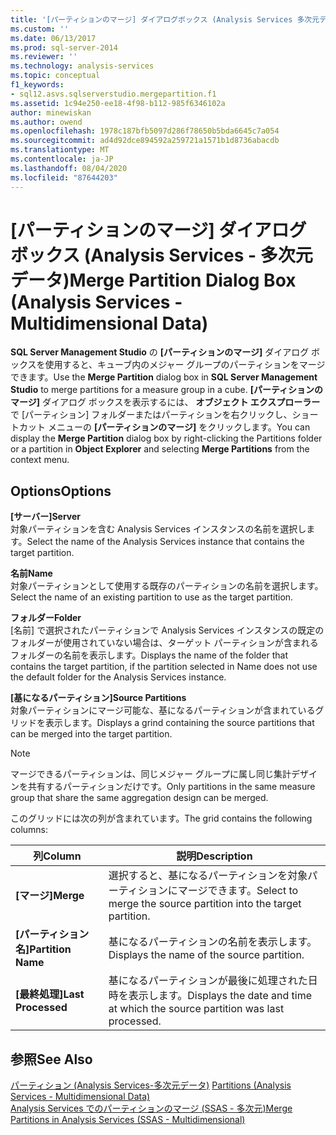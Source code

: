 ```yaml
---
title: '[パーティションのマージ] ダイアログボックス (Analysis Services 多次元データ) |Microsoft Docs'
ms.custom: ''
ms.date: 06/13/2017
ms.prod: sql-server-2014
ms.reviewer: ''
ms.technology: analysis-services
ms.topic: conceptual
f1_keywords:
- sql12.asvs.sqlserverstudio.mergepartition.f1
ms.assetid: 1c94e250-ee18-4f98-b112-985f6346102a
author: minewiskan
ms.author: owend
ms.openlocfilehash: 1978c187bfb5097d286f78650b5bda6645c7a054
ms.sourcegitcommit: ad4d92dce894592a259721a1571b1d8736abacdb
ms.translationtype: MT
ms.contentlocale: ja-JP
ms.lasthandoff: 08/04/2020
ms.locfileid: "87644203"
---
```

# <a name="merge-partition-dialog-box-analysis-services---multidimensional-data"></a><span data-ttu-id="592b9-102">[パーティションのマージ] ダイアログ ボックス (Analysis Services - 多次元データ)</span><span class="sxs-lookup"><span data-stu-id="592b9-102">Merge Partition Dialog Box (Analysis Services - Multidimensional Data)</span></span>
  <span data-ttu-id="592b9-103">**SQL Server Management Studio** の **[パーティションのマージ]** ダイアログ ボックスを使用すると、キューブ内のメジャー グループのパーティションをマージできます。</span><span class="sxs-lookup"><span data-stu-id="592b9-103">Use the **Merge Partition** dialog box in **SQL Server Management Studio** to merge partitions for a measure group in a cube.</span></span> <span data-ttu-id="592b9-104">**[パーティションのマージ]** ダイアログ ボックスを表示するには、 **オブジェクト エクスプローラー** で [パーティション] フォルダーまたはパーティションを右クリックし、ショートカット メニューの **[パーティションのマージ]** をクリックします。</span><span class="sxs-lookup"><span data-stu-id="592b9-104">You can display the **Merge Partition** dialog box by right-clicking the Partitions folder or a partition in **Object Explorer** and selecting **Merge Partitions** from the context menu.</span></span>  
  
## <a name="options"></a><span data-ttu-id="592b9-105">Options</span><span class="sxs-lookup"><span data-stu-id="592b9-105">Options</span></span>  
 <span data-ttu-id="592b9-106">**[サーバー]**</span><span class="sxs-lookup"><span data-stu-id="592b9-106">**Server**</span></span>  
 <span data-ttu-id="592b9-107">対象パーティションを含む Analysis Services インスタンスの名前を選択します。</span><span class="sxs-lookup"><span data-stu-id="592b9-107">Select the name of the Analysis Services instance that contains the target partition.</span></span>  
  
 <span data-ttu-id="592b9-108">**名前**</span><span class="sxs-lookup"><span data-stu-id="592b9-108">**Name**</span></span>  
 <span data-ttu-id="592b9-109">対象パーティションとして使用する既存のパーティションの名前を選択します。</span><span class="sxs-lookup"><span data-stu-id="592b9-109">Select the name of an existing partition to use as the target partition.</span></span>  
  
 <span data-ttu-id="592b9-110">**フォルダー**</span><span class="sxs-lookup"><span data-stu-id="592b9-110">**Folder**</span></span>  
 <span data-ttu-id="592b9-111">[名前] で選択されたパーティションで Analysis Services インスタンスの既定のフォルダーが使用されていない場合は、ターゲット パーティションが含まれるフォルダーの名前を表示します。</span><span class="sxs-lookup"><span data-stu-id="592b9-111">Displays the name of the folder that contains the target partition, if the partition selected in Name does not use the default folder for the Analysis Services instance.</span></span>  
  
 <span data-ttu-id="592b9-112">**[基になるパーティション]**</span><span class="sxs-lookup"><span data-stu-id="592b9-112">**Source Partitions**</span></span>  
 <span data-ttu-id="592b9-113">対象パーティションにマージ可能な、基になるパーティションが含まれているグリッドを表示します。</span><span class="sxs-lookup"><span data-stu-id="592b9-113">Displays a grind containing the source partitions that can be merged into the target partition.</span></span>  
  
> [!NOTE]  
>  <span data-ttu-id="592b9-114">マージできるパーティションは、同じメジャー グループに属し同じ集計デザインを共有するパーティションだけです。</span><span class="sxs-lookup"><span data-stu-id="592b9-114">Only partitions in the same measure group that share the same aggregation design can be merged.</span></span>  
  
 <span data-ttu-id="592b9-115">このグリッドには次の列が含まれています。</span><span class="sxs-lookup"><span data-stu-id="592b9-115">The grid contains the following columns:</span></span>  
  
|<span data-ttu-id="592b9-116">列</span><span class="sxs-lookup"><span data-stu-id="592b9-116">Column</span></span>|<span data-ttu-id="592b9-117">説明</span><span class="sxs-lookup"><span data-stu-id="592b9-117">Description</span></span>|  
|------------|-----------------|  
|<span data-ttu-id="592b9-118">**[マージ]**</span><span class="sxs-lookup"><span data-stu-id="592b9-118">**Merge**</span></span>|<span data-ttu-id="592b9-119">選択すると、基になるパーティションを対象パーティションにマージできます。</span><span class="sxs-lookup"><span data-stu-id="592b9-119">Select to merge the source partition into the target partition.</span></span>|  
|<span data-ttu-id="592b9-120">**[パーティション名]**</span><span class="sxs-lookup"><span data-stu-id="592b9-120">**Partition Name**</span></span>|<span data-ttu-id="592b9-121">基になるパーティションの名前を表示します。</span><span class="sxs-lookup"><span data-stu-id="592b9-121">Displays the name of the source partition.</span></span>|  
|<span data-ttu-id="592b9-122">**[最終処理]**</span><span class="sxs-lookup"><span data-stu-id="592b9-122">**Last Processed**</span></span>|<span data-ttu-id="592b9-123">基になるパーティションが最後に処理された日時を表示します。</span><span class="sxs-lookup"><span data-stu-id="592b9-123">Displays the date and time at which the source partition was last processed.</span></span>|  
  
## <a name="see-also"></a><span data-ttu-id="592b9-124">参照</span><span class="sxs-lookup"><span data-stu-id="592b9-124">See Also</span></span>  
 <span data-ttu-id="592b9-125">[パーティション &#40;Analysis Services-多次元データ&#41;](multidimensional-models-olap-logical-cube-objects/partitions-analysis-services-multidimensional-data.md) </span><span class="sxs-lookup"><span data-stu-id="592b9-125">[Partitions &#40;Analysis Services - Multidimensional Data&#41;](multidimensional-models-olap-logical-cube-objects/partitions-analysis-services-multidimensional-data.md) </span></span>  
 [<span data-ttu-id="592b9-126">Analysis Services でのパーティションのマージ (SSAS - 多次元)</span><span class="sxs-lookup"><span data-stu-id="592b9-126">Merge Partitions in Analysis Services &#40;SSAS - Multidimensional&#41;</span></span>](multidimensional-models/merge-partitions-in-analysis-services-ssas-multidimensional.md)  
  
  
